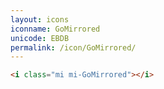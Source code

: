```yaml
---
layout: icons
iconname: GoMirrored
unicode: EBDB
permalink: /icon/GoMirrored/
---
```


``` html
<i class="mi mi-GoMirrored"></i>
```
